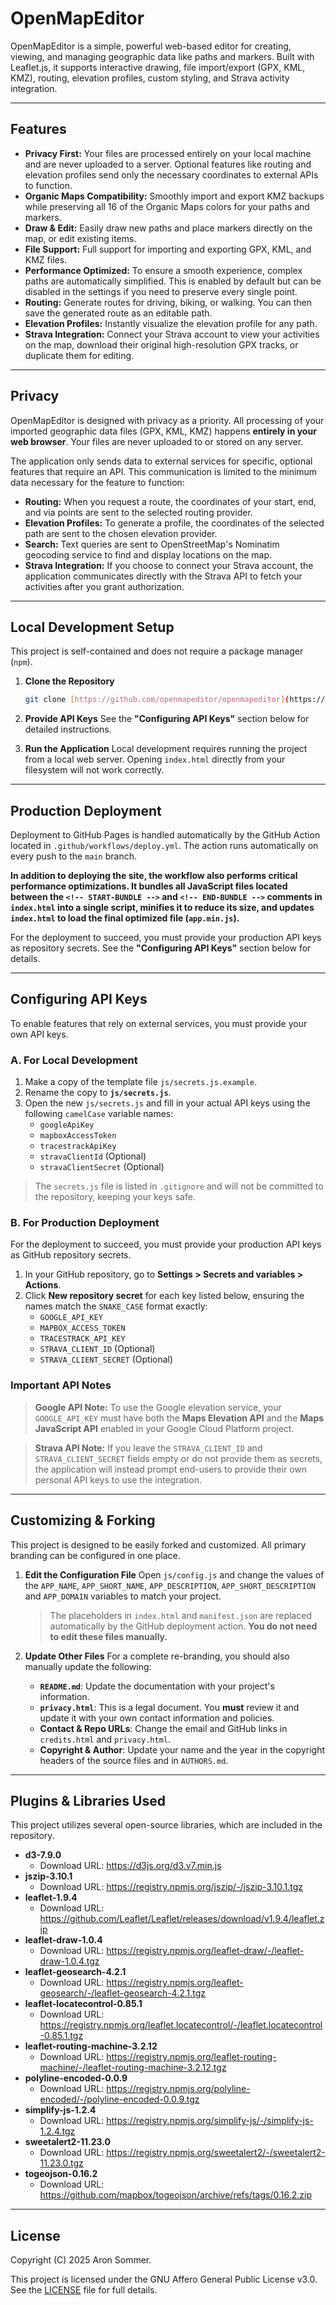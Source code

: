 # OpenMapEditor

OpenMapEditor is a simple, powerful web-based editor for creating, viewing, and managing geographic data like paths and markers. Built with Leaflet.js, it supports interactive drawing, file import/export (GPX, KML, KMZ), routing, elevation profiles, custom styling, and Strava activity integration.

---

## Features

- **Privacy First:** Your files are processed entirely on your local machine and are never uploaded to a server. Optional features like routing and elevation profiles send only the necessary coordinates to external APIs to function.
- **Organic Maps Compatibility:** Smoothly import and export KMZ backups while preserving all 16 of the Organic Maps colors for your paths and markers.
- **Draw & Edit:** Easily draw new paths and place markers directly on the map, or edit existing items.
- **File Support:** Full support for importing and exporting GPX, KML, and KMZ files.
- **Performance Optimized:** To ensure a smooth experience, complex paths are automatically simplified. This is enabled by default but can be disabled in the settings if you need to preserve every single point.
- **Routing:** Generate routes for driving, biking, or walking. You can then save the generated route as an editable path.
- **Elevation Profiles:** Instantly visualize the elevation profile for any path.
- **Strava Integration:** Connect your Strava account to view your activities on the map, download their original high-resolution GPX tracks, or duplicate them for editing.

---

## Privacy

OpenMapEditor is designed with privacy as a priority. All processing of your imported geographic data files (GPX, KML, KMZ) happens **entirely in your web browser**. Your files are never uploaded to or stored on any server.

The application only sends data to external services for specific, optional features that require an API. This communication is limited to the minimum data necessary for the feature to function:

- **Routing:** When you request a route, the coordinates of your start, end, and via points are sent to the selected routing provider.
- **Elevation Profiles:** To generate a profile, the coordinates of the selected path are sent to the chosen elevation provider.
- **Search:** Text queries are sent to OpenStreetMap's Nominatim geocoding service to find and display locations on the map.
- **Strava Integration:** If you choose to connect your Strava account, the application communicates directly with the Strava API to fetch your activities after you grant authorization.

---

## Local Development Setup

This project is self-contained and does not require a package manager (`npm`).

1.  **Clone the Repository**

    ```bash
    git clone [https://github.com/openmapeditor/openmapeditor](https://github.com/openmapeditor/openmapeditor)
    ```

2.  **Provide API Keys**
    See the **"Configuring API Keys"** section below for detailed instructions.

3.  **Run the Application**
    Local development requires running the project from a local web server. Opening `index.html` directly from your filesystem will not work correctly.

---

## Production Deployment

Deployment to GitHub Pages is handled automatically by the GitHub Action located in `.github/workflows/deploy.yml`. The action runs automatically on every push to the `main` branch.

**In addition to deploying the site, the workflow also performs critical performance optimizations. It bundles all JavaScript files located between the `<!-- START-BUNDLE -->` and `<!-- END-BUNDLE -->` comments in `index.html` into a single script, minifies it to reduce its size, and updates `index.html` to load the final optimized file (`app.min.js`).**

For the deployment to succeed, you must provide your production API keys as repository secrets. See the **"Configuring API Keys"** section below for details.

---

## Configuring API Keys

To enable features that rely on external services, you must provide your own API keys.

### A. For Local Development

1.  Make a copy of the template file `js/secrets.js.example`.
2.  Rename the copy to **`js/secrets.js`**.
3.  Open the new `js/secrets.js` and fill in your actual API keys using the following `camelCase` variable names:
    - `googleApiKey`
    - `mapboxAccessToken`
    - `tracestrackApiKey`
    - `stravaClientId` (Optional)
    - `stravaClientSecret` (Optional)

> The `secrets.js` file is listed in `.gitignore` and will not be committed to the repository, keeping your keys safe.

### B. For Production Deployment

For the deployment to succeed, you must provide your production API keys as GitHub repository secrets.

1.  In your GitHub repository, go to **Settings > Secrets and variables > Actions**.
2.  Click **New repository secret** for each key listed below, ensuring the names match the `SNAKE_CASE` format exactly:
    - `GOOGLE_API_KEY`
    - `MAPBOX_ACCESS_TOKEN`
    - `TRACESTRACK_API_KEY`
    - `STRAVA_CLIENT_ID` (Optional)
    - `STRAVA_CLIENT_SECRET` (Optional)

### Important API Notes

> **Google API Note:** To use the Google elevation service, your `GOOGLE_API_KEY` must have both the **Maps Elevation API** and the **Maps JavaScript API** enabled in your Google Cloud Platform project.

> **Strava API Note:** If you leave the `STRAVA_CLIENT_ID` and `STRAVA_CLIENT_SECRET` fields empty or do not provide them as secrets, the application will instead prompt end-users to provide their own personal API keys to use the integration.

---

## Customizing & Forking

This project is designed to be easily forked and customized. All primary branding can be configured in one place.

1.  **Edit the Configuration File**
    Open `js/config.js` and change the values of the `APP_NAME`, `APP_SHORT_NAME`, `APP_DESCRIPTION`, `APP_SHORT_DESCRIPTION` and `APP_DOMAIN` variables to match your project.

    > The placeholders in `index.html` and `manifest.json` are replaced automatically by the GitHub deployment action. **You do not need to edit these files manually.**

2.  **Update Other Files**
    For a complete re-branding, you should also manually update the following:
    - **`README.md`**: Update the documentation with your project's information.
    - **`privacy.html`**: This is a legal document. You **must** review it and update it with your own contact information and policies.
    - **Contact & Repo URLs**: Change the email and GitHub links in `credits.html` and `privacy.html`.
    - **Copyright & Author**: Update your name and the year in the copyright headers of the source files and in `AUTHORS.md`.

---

## Plugins & Libraries Used

This project utilizes several open-source libraries, which are included in the repository.

- **d3-7.9.0**
  - Download URL: <https://d3js.org/d3.v7.min.js>
- **jszip-3.10.1**
  - Download URL: <https://registry.npmjs.org/jszip/-/jszip-3.10.1.tgz>
- **leaflet-1.9.4**
  - Download URL: <https://github.com/Leaflet/Leaflet/releases/download/v1.9.4/leaflet.zip>
- **leaflet-draw-1.0.4**
  - Download URL: <https://registry.npmjs.org/leaflet-draw/-/leaflet-draw-1.0.4.tgz>
- **leaflet-geosearch-4.2.1**
  - Download URL: <https://registry.npmjs.org/leaflet-geosearch/-/leaflet-geosearch-4.2.1.tgz>
- **leaflet-locatecontrol-0.85.1**
  - Download URL: <https://registry.npmjs.org/leaflet.locatecontrol/-/leaflet.locatecontrol-0.85.1.tgz>
- **leaflet-routing-machine-3.2.12**
  - Download URL: <https://registry.npmjs.org/leaflet-routing-machine/-/leaflet-routing-machine-3.2.12.tgz>
- **polyline-encoded-0.0.9**
  - Download URL: <https://registry.npmjs.org/polyline-encoded/-/polyline-encoded-0.0.9.tgz>
- **simplify-js-1.2.4**
  - Download URL: <https://registry.npmjs.org/simplify-js/-/simplify-js-1.2.4.tgz>
- **sweetalert2-11.23.0**
  - Download URL: <https://registry.npmjs.org/sweetalert2/-/sweetalert2-11.23.0.tgz>
- **togeojson-0.16.2**
  - Download URL: <https://github.com/mapbox/togeojson/archive/refs/tags/0.16.2.zip>

---

## License

Copyright (C) 2025 Aron Sommer.

This project is licensed under the GNU Affero General Public License v3.0. See the [LICENSE](LICENSE) file for full details.
